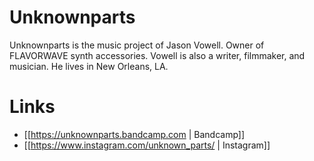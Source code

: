 # Unknownparts

Unknownparts is the music project of Jason Vowell. Owner of FLAVORWAVE synth accessories. Vowell is also a writer, filmmaker, and musician. He lives in New Orleans, LA. 

# Links

* [[https://unknownparts.bandcamp.com | Bandcamp]]
* [[https://www.instagram.com/unknown_parts/ | Instagram]]
